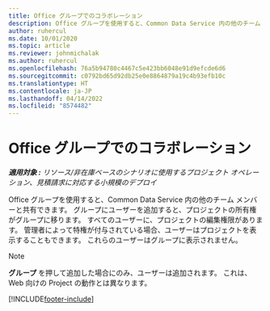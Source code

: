 ```yaml
---
title: Office グループでのコラボレーション
description: Office グループを使用すると、Common Data Service 内の他のチーム メンバーと共有できます。
author: ruhercul
ms.date: 10/01/2020
ms.topic: article
ms.reviewer: johnmichalak
ms.author: ruhercul
ms.openlocfilehash: 76a5b94780c4467c5e423bb6048e91d9efcde6d6
ms.sourcegitcommit: c0792bd65d92db25e0e8864879a19c4b93efb10c
ms.translationtype: HT
ms.contentlocale: ja-JP
ms.lasthandoff: 04/14/2022
ms.locfileid: "8574482"
---
```

# <a name="collaboration-with-office-groups"></a>Office グループでのコラボレーション

_**適用対象 :** リソース/非在庫ベースのシナリオに使用するプロジェクト オペレーション、見積請求に対応する小規模のデプロイ_



Office グループを使用すると、Common Data Service 内の他のチーム メンバーと共有できます。 グループにユーザーを追加すると、プロジェクトの所有権がグループに移ります。 すべてのユーザーに、プロジェクトの編集権限があります。 管理者によって特権が付与されている場合、ユーザーはプロジェクトを表示することもできます。 これらのユーザーはグループに表示されません。

> [!NOTE] 
> **グループ** を押して追加した場合にのみ、ユーザーは追加されます。 これは、Web 向けの Project の動作とは異なります。 



[!INCLUDE[footer-include](../includes/footer-banner.md)]